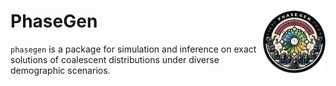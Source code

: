 # PhaseGen  <img align="right" width="100" src="https://raw.githubusercontent.com/Sendrowski/PhaseGen/master/docs/logo.png">
<!--

[![tests](https://github.com/Sendrowski/PhaseGen/actions/workflows/run-tests.yml/badge.svg?branch=master)](https://github.com/Sendrowski/PhaseGen/actions/workflows/run-tests.yml)
[![codecov](https://codecov.io/gh/Sendrowski/PhaseGen/branch/master/graph/badge.svg?token=0LUE8SZYBJ)](https://codecov.io/gh/Sendrowski/PhaseGen)
[![Documentation Status](https://readthedocs.org/projects/phasegen/badge/?version=latest)](https://phasegen.readthedocs.io/en/latest/?badge=latest)
[![PyPI version](https://badge.fury.io/py/phasegen.svg)](https://badge.fury.io/py/phasegen)

Please see the [documentation](https://phasegen.readthedocs.io/en/latest/) for all the details.

-->

``phasegen`` is a package for simulation and inference on exact solutions of coalescent distributions under diverse demographic scenarios.
